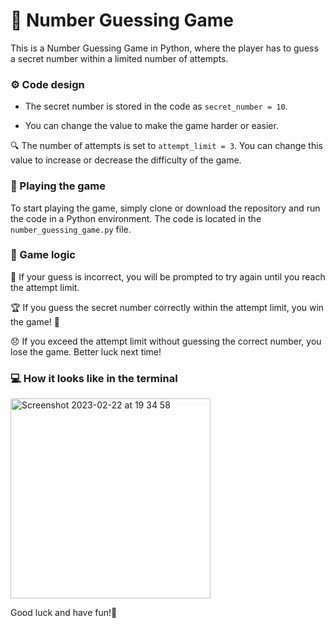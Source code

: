 # 🔢 Number Guessing Game 

This is a Number Guessing Game in Python, where the player has to guess a secret number within a limited number of attempts.

### ⚙️ Code design

- The secret number is stored in the code as `secret_number = 10`. 

- You can change the value to make the game harder or easier.

🔍 The number of attempts is set to `attempt_limit = 3`. You can change this value to increase or decrease the difficulty of the game.

### 🚀 Playing the game

To start playing the game, simply clone or download the repository and run the code in a Python environment. The code is located in the `number_guessing_game.py` file. 

### 🧮 Game logic

🤔 If your guess is incorrect, you will be prompted to try again until you reach the attempt limit.

🏆 If you guess the secret number correctly within the attempt limit, you win the game! 🎉

😞 If you exceed the attempt limit without guessing the correct number, you lose the game. Better luck next time!

### 💻 How it looks like in the terminal

<img width="320" alt="Screenshot 2023-02-22 at 19 34 58" src="https://user-images.githubusercontent.com/72168158/220741759-0444807c-18d1-49d2-acdc-c02571edecd2.png">

Good luck and have fun!🎉
